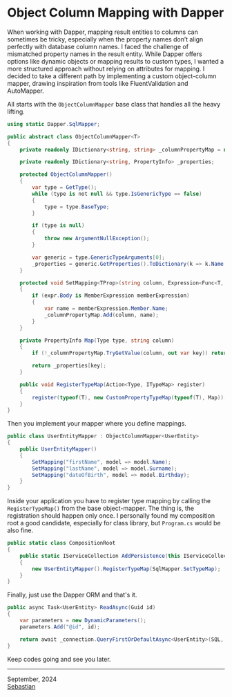 # Object Column Mapping with Dapper

When working with Dapper, mapping result entities to columns can sometimes be tricky, especially when the property names don’t align perfectly with database column names. 
I faced the challenge of mismatched property names in the result entity. While Dapper offers options like dynamic objects or mapping results to custom types, I wanted a more structured approach without relying on attributes for mapping. I decided to take a different path by implementing a custom object-column mapper, drawing inspiration from tools like FluentValidation and AutoMapper.

All starts with the `ObjectColumnMapper` base class that handles all the heavy lifting.

```csharp
using static Dapper.SqlMapper;

public abstract class ObjectColumnMapper<T>
{
    private readonly IDictionary<string, string> _columnPropertyMap = new Dictionary<string, string>();

    private readonly IDictionary<string, PropertyInfo> _properties;

    protected ObjectColumnMapper()
    {
        var type = GetType();
        while (type is not null && type.IsGenericType == false)
        {
            type = type.BaseType;
        }

        if (type is null)
        {
            throw new ArgumentNullException();
        }

        var generic = type.GenericTypeArguments[0];
        _properties = generic.GetProperties().ToDictionary(k => k.Name, v => v);
    }

    protected void SetMapping<TProp>(string column, Expression<Func<T, TProp>> expr)
    {
        if (expr.Body is MemberExpression memberExpression)
        {
            var name = memberExpression.Member.Name;
            _columnPropertyMap.Add(column, name);
        }
    }

    private PropertyInfo Map(Type type, string column)
    {
        if (!_columnPropertyMap.TryGetValue(column, out var key)) return null;

        return _properties[key];
    }

    public void RegisterTypeMap(Action<Type, ITypeMap> register)
    {
        register(typeof(T), new CustomPropertyTypeMap(typeof(T), Map));
    }
}
```

Then you implement your mapper where you define mappings.

```csharp
public class UserEntityMapper : ObjectColumnMapper<UserEntity>
{
    public UserEntityMapper()
    {
        SetMapping("firstName", model => model.Name);
        SetMapping("lastName", model => model.Surname);
        SetMapping("dateOfBirth", model => model.Birthday);
    }
}
```

Inside your application you have to register type mapping by calling the `RegisterTypeMap()` from the base object-mapper. The thing is, the registration should happen only once. I personally found my composition root a good candidate, especially for class library, but `Program.cs` would be also fine.

```csharp
public static class CompositionRoot
{
    public static IServiceCollection AddPersistence(this IServiceCollection services, IConfiguration configuration)
    {
        new UserEntityMapper().RegisterTypeMap(SqlMapper.SetTypeMap);
    }
}
```

Finally, just use the Dapper ORM and that's it.

```csharp
public async Task<UserEntity> ReadAsync(Guid id)
{
    var parameters = new DynamicParameters();
    parameters.Add("@id", id);

    return await _connection.QueryFirstOrDefaultAsync<UserEntity>(SQL, parameters);
}
```

Keep codes going and see you later.

---

September, 2024 <br />
[Sebastian](mailto:ja@sebastianbusek.cz) <br />